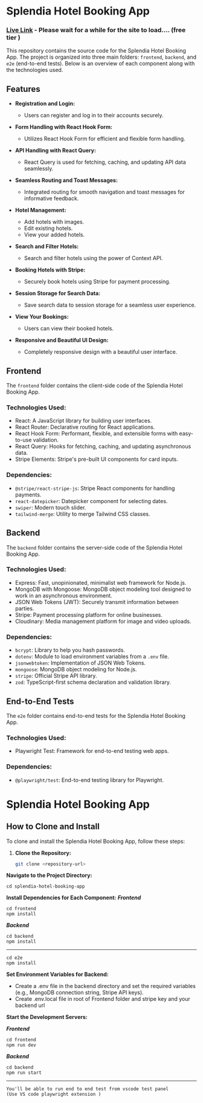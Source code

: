 

# Splendia Hotel Booking App

### [Live Link](https://splendia.onrender.com/)  - Please wait for a while for the site to load.... (free tier )

This repository contains the source code for the Splendia Hotel Booking App. The project is organized into three main folders: `frontend`, `backend`, and `e2e` (end-to-end tests). Below is an overview of each component along with the technologies used.

## Features

- **Registration and Login:**
  - Users can register and log in to their accounts securely.

- **Form Handling with React Hook Form:**
  - Utilizes React Hook Form for efficient and flexible form handling.

- **API Handling with React Query:**
  - React Query is used for fetching, caching, and updating API data seamlessly.

- **Seamless Routing and Toast Messages:**
  - Integrated routing for smooth navigation and toast messages for informative feedback.

- **Hotel Management:**
  - Add hotels with images.
  - Edit existing hotels.
  - View your added hotels.

- **Search and Filter Hotels:**
  - Search and filter hotels using the power of Context API.

- **Booking Hotels with Stripe:**
  - Securely book hotels using Stripe for payment processing.

- **Session Storage for Search Data:**
  - Save search data to session storage for a seamless user experience.

- **View Your Bookings:**
  - Users can view their booked hotels.

- **Responsive and Beautiful UI Design:**
  - Completely responsive design with a beautiful user interface.


## Frontend

The `frontend` folder contains the client-side code of the Splendia Hotel Booking App.

### Technologies Used:
- React: A JavaScript library for building user interfaces.
- React Router: Declarative routing for React applications.
- React Hook Form: Performant, flexible, and extensible forms with easy-to-use validation.
- React Query: Hooks for fetching, caching, and updating asynchronous data.
- Stripe Elements: Stripe's pre-built UI components for card inputs.

### Dependencies:
- `@stripe/react-stripe-js`: Stripe React components for handling payments.
- `react-datepicker`: Datepicker component for selecting dates.
- `swiper`: Modern touch slider.
- `tailwind-merge`: Utility to merge Tailwind CSS classes.

## Backend

The `backend` folder contains the server-side code of the Splendia Hotel Booking App.

### Technologies Used:
- Express: Fast, unopinionated, minimalist web framework for Node.js.
- MongoDB with Mongoose: MongoDB object modeling tool designed to work in an asynchronous environment.
- JSON Web Tokens (JWT): Securely transmit information between parties.
- Stripe: Payment processing platform for online businesses.
- Cloudinary: Media management platform for image and video uploads.

### Dependencies:
- `bcrypt`: Library to help you hash passwords.
- `dotenv`: Module to load environment variables from a `.env` file.
- `jsonwebtoken`: Implementation of JSON Web Tokens.
- `mongoose`: MongoDB object modeling for Node.js.
- `stripe`: Official Stripe API library.
- `zod`: TypeScript-first schema declaration and validation library.

## End-to-End Tests

The `e2e` folder contains end-to-end tests for the Splendia Hotel Booking App.

### Technologies Used:
- Playwright Test: Framework for end-to-end testing web apps.

### Dependencies:
- `@playwright/test`: End-to-end testing library for Playwright.

# Splendia Hotel Booking App

## How to Clone and Install

To clone and install the Splendia Hotel Booking App, follow these steps:

1. **Clone the Repository:**
   ```bash
   git clone <repository-url>
   ```
**Navigate to the Project Directory:**
```
cd splendia-hotel-booking-app
```
**Install Dependencies for Each Component:**
***Frontend***
```
cd frontend
npm install
```
***Backend***
```
cd backend
npm install
```
******
```
cd e2e
npm install
```
**Set Environment Variables for Backend:**
- Create a .env file in the backend directory and set the required variables (e.g., MongoDB connection string, Stripe API keys).
- Create .env.local file in root of Frontend folder and stripe key and your backend url

**Start the Development Servers:**

***Frontend***
```
cd frontend
npm run dev
```
***Backend***
```
cd backend
npm run start
```
******
```
You'll be able to run end to end test from vscode test panel
(Use VS code playwright extension )
```


